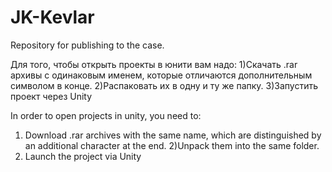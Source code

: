 # JK-Kevlar
Repository for publishing to the case.


Для того, чтобы открыть проекты в юнити вам надо:
1)Скачать .rar архивы с одинаковым именем, которые отличаются дополнительным символом в конце.
2)Распаковать их в одну и ту же папку.
3)Запустить проект через Unity

In order to open projects in unity, you need to:
1) Download .rar archives with the same name, which are distinguished by an additional character at the end.
2)Unpack them into the same folder.
3) Launch the project via Unity
